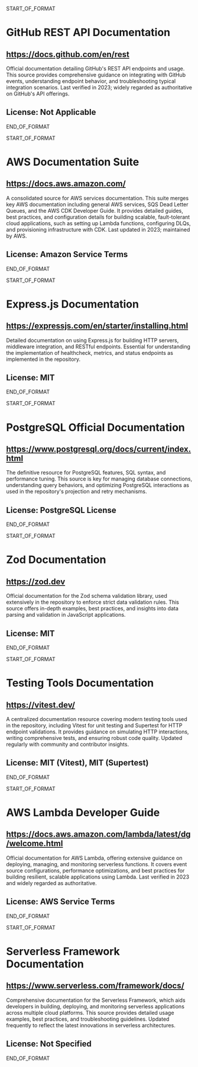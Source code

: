 START_OF_FORMAT
# GitHub REST API Documentation
## https://docs.github.com/en/rest
Official documentation detailing GitHub's REST API endpoints and usage. This source provides comprehensive guidance on integrating with GitHub events, understanding endpoint behavior, and troubleshooting typical integration scenarios. Last verified in 2023; widely regarded as authoritative on GitHub's API offerings.
## License: Not Applicable
END_OF_FORMAT

START_OF_FORMAT
# AWS Documentation Suite
## https://docs.aws.amazon.com/
A consolidated source for AWS services documentation. This suite merges key AWS documentation including general AWS services, SQS Dead Letter Queues, and the AWS CDK Developer Guide. It provides detailed guides, best practices, and configuration details for building scalable, fault-tolerant cloud applications, such as setting up Lambda functions, configuring DLQs, and provisioning infrastructure with CDK. Last updated in 2023; maintained by AWS.
## License: Amazon Service Terms
END_OF_FORMAT

START_OF_FORMAT
# Express.js Documentation
## https://expressjs.com/en/starter/installing.html
Detailed documentation on using Express.js for building HTTP servers, middleware integration, and RESTful endpoints. Essential for understanding the implementation of healthcheck, metrics, and status endpoints as implemented in the repository.
## License: MIT
END_OF_FORMAT

START_OF_FORMAT
# PostgreSQL Official Documentation
## https://www.postgresql.org/docs/current/index.html
The definitive resource for PostgreSQL features, SQL syntax, and performance tuning. This source is key for managing database connections, understanding query behaviors, and optimizing PostgreSQL interactions as used in the repository's projection and retry mechanisms.
## License: PostgreSQL License
END_OF_FORMAT

START_OF_FORMAT
# Zod Documentation
## https://zod.dev
Official documentation for the Zod schema validation library, used extensively in the repository to enforce strict data validation rules. This source offers in-depth examples, best practices, and insights into data parsing and validation in JavaScript applications.
## License: MIT
END_OF_FORMAT

START_OF_FORMAT
# Testing Tools Documentation
## https://vitest.dev/
A centralized documentation resource covering modern testing tools used in the repository, including Vitest for unit testing and Supertest for HTTP endpoint validations. It provides guidance on simulating HTTP interactions, writing comprehensive tests, and ensuring robust code quality. Updated regularly with community and contributor insights.
## License: MIT (Vitest), MIT (Supertest)
END_OF_FORMAT

START_OF_FORMAT
# AWS Lambda Developer Guide
## https://docs.aws.amazon.com/lambda/latest/dg/welcome.html
Official documentation for AWS Lambda, offering extensive guidance on deploying, managing, and monitoring serverless functions. It covers event source configurations, performance optimizations, and best practices for building resilient, scalable applications using Lambda. Last verified in 2023 and widely regarded as authoritative.
## License: AWS Service Terms
END_OF_FORMAT

START_OF_FORMAT
# Serverless Framework Documentation
## https://www.serverless.com/framework/docs/
Comprehensive documentation for the Serverless Framework, which aids developers in building, deploying, and monitoring serverless applications across multiple cloud platforms. This source provides detailed usage examples, best practices, and troubleshooting guidelines. Updated frequently to reflect the latest innovations in serverless architectures.
## License: Not Specified
END_OF_FORMAT